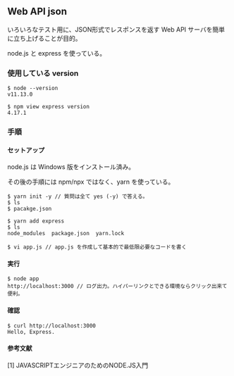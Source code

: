 ## Web API json

いろいろなテスト用に、JSON形式でレスポンスを返す Web API サーバを簡単に立ち上げることが目的。

node.js と express を使っている。

### 使用している version

```
$ node --version
v11.13.0

$ npm view express version
4.17.1
```

### 手順
#### セットアップ
node.js は Windows 版をインストール済み。

その後の手順には npm/npx ではなく、yarn を使っている。
```
$ yarn init -y // 質問は全て yes (-y) で答える。
$ ls
$ pacakge.json

$ yarn add express
$ ls
node_modules  package.json  yarn.lock

$ vi app.js // app.js を作成して基本的で最低限必要なコードを書く
```

#### 実行
```
$ node app
http://localhost:3000 // ログ出力。ハイパーリンクとできる環境ならクリック出来て便利。
```

#### 確認
```
$ curl http://localhost:3000
Hello, Express.
```

#### 参考文献
[1] JAVASCRIPTエンジニアのためのNODE.JS入門

